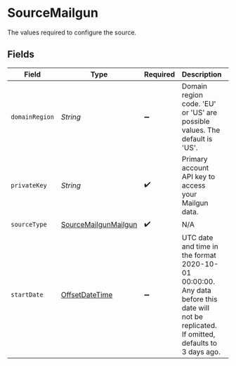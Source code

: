 # SourceMailgun

The values required to configure the source.


## Fields

| Field                                                                                                                                      | Type                                                                                                                                       | Required                                                                                                                                   | Description                                                                                                                                | Example                                                                                                                                    |
| ------------------------------------------------------------------------------------------------------------------------------------------ | ------------------------------------------------------------------------------------------------------------------------------------------ | ------------------------------------------------------------------------------------------------------------------------------------------ | ------------------------------------------------------------------------------------------------------------------------------------------ | ------------------------------------------------------------------------------------------------------------------------------------------ |
| `domainRegion`                                                                                                                             | *String*                                                                                                                                   | :heavy_minus_sign:                                                                                                                         | Domain region code. 'EU' or 'US' are possible values. The default is 'US'.                                                                 |                                                                                                                                            |
| `privateKey`                                                                                                                               | *String*                                                                                                                                   | :heavy_check_mark:                                                                                                                         | Primary account API key to access your Mailgun data.                                                                                       |                                                                                                                                            |
| `sourceType`                                                                                                                               | [SourceMailgunMailgun](../../models/shared/SourceMailgunMailgun.md)                                                                        | :heavy_check_mark:                                                                                                                         | N/A                                                                                                                                        |                                                                                                                                            |
| `startDate`                                                                                                                                | [OffsetDateTime](https://docs.oracle.com/javase/8/docs/api/java/time/OffsetDateTime.html)                                                  | :heavy_minus_sign:                                                                                                                         | UTC date and time in the format 2020-10-01 00:00:00. Any data before this date will not be replicated. If omitted, defaults to 3 days ago. | 2020-10-01 00:00:00                                                                                                                        |